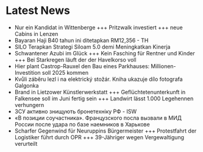 # Latest News
-  Nur ein Kandidat in Wittenberge +++ Pritzwalk investiert +++ neue Cabins in Lenzen
-  Bayaran Haji B40 tahun ini ditetapkan RM12,356 - TH
-  SILO Terapkan Strategi Siloam 5.0 demi Meningkatkan Kinerja
-  Schwantener Azubi im Glück +++ Kein Fasching für Rentner und Kinder +++ Bei Starkregen läuft der der Havelkorso voll
-  Hier plant Castrop-Rauxel den Bau eines Parkhauses: Millionen-Investition soll 2025 kommen
-  Kvůli záběru lezl i na elektrický stožár. Kniha ukazuje dílo fotografa Galgonka
-  Brand in Lietzower Künstlerwerkstatt +++ Geflüchtetenunterkunft in Falkensee soll im Juni fertig sein +++ Landwirt lässt 1.000 Legehennen verhungern
-  ЗСУ активно знищують бронетехніку РФ - ISW
-  «В позиции соучастника». Французского посла вызвали в МИД России после удара по базе наемников в Харькове
-  Scharfer Gegenwind für Neuruppins Bürgermeister +++ Protestfahrt der Logistiker führt durch OPR +++ 39-Jähriger wegen Vergewaltigung verurteilt
